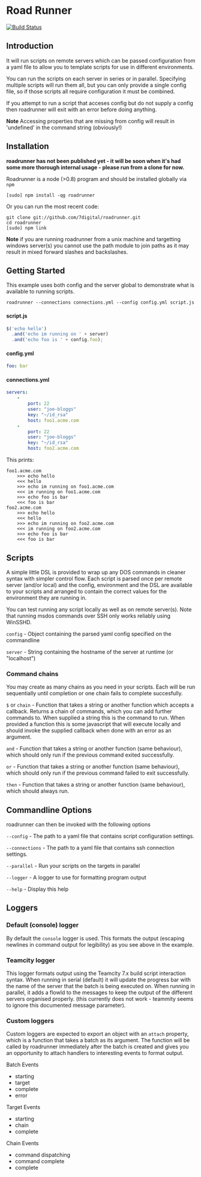 # Road Runner

[![Build Status](https://travis-ci.org/7digital/roadrunner.png?branch=master)](http://travis-ci.org/7digital/roadrunner)

## Introduction

It will run scripts on remote servers which can be passed configuration from a
yaml file to allow you to template scripts for use in different environments.

You can run the scripts on each server in series or in parallel.  Specifying
multiple scripts will run them all, but you can only provide a single config
file, so if those scripts all require configuration it must be combined.

If you attempt to run a script that acceses config but do not supply a config
then roadrunner will exit with an error before doing anything.

**Note** Accessing properties that are missing from config will result in
'undefined' in the command string (obviously!)

## Installation

**roadrunner has not been published yet - it will be soon when it's had**
**some more thorough internal usage - please run from a clone for now.**

Roadrunner is a node (>0.8) program and should be installed globally via `npm`

```
[sudo] npm install -qg roadrunner
```

Or you can run the most recent code:

```
git clone git://github.com/7digital/roadrunner.git
cd roadrunner
[sudo] npm link
```

**Note** if you are running roadrunner from a unix machine and targetting
windows server(s) you cannot use the path module to join paths as it may
result in  mixed forward slashes and backslashes.

## Getting Started

This example uses both config and the server global to demonstrate what is
available to running scripts.

`roadrunner --connections connections.yml --config config.yml script.js`

#### script.js

```javascript
$('echo hello')
  .and('echo im running on ' + server)
  .and('echo foo is ' + config.foo);
```

#### config.yml

```yaml
foo: bar
```

#### connections.yml

```yaml
servers:
    -
        port: 22
        user: "joe-bloggs"
        key: "~/id_rsa"
        host: foo1.acme.com
    -
        port: 22
        user: "joe-bloggs"
        key: "~/id_rsa"
        host: foo2.acme.com
```

This prints:

```
foo1.acme.com
	>>> echo hello
	<<< hello
	>>> echo im running on foo1.acme.com
	<<< im running on foo1.acme.com
	>>> echo foo is bar
	<<< foo is bar
foo2.acme.com
	>>> echo hello
	<<< hello
	>>> echo im running on foo2.acme.com
	<<< im running on foo2.acme.com
	>>> echo foo is bar
	<<< foo is bar
```

## Scripts

A simple little DSL is provided to wrap up any DOS commands in cleaner
syntax with simpler control flow.  Each script is parsed once per remote server
(and/or local) and the config, environment and the DSL are available to your
scripts and arranged to contain the correct values for the environment they are
running in.

You can test running any script locally as well as on remote server(s). Note
that running msdos commands over SSH only works reliably using WinSSHD.

``config`` - Object containing the parsed yaml config specified on the
commandline

``server`` - String containing the hostname of the server at runtime (or
"localhost")

### Command chains

You may create as many chains as you need in your scripts.  Each will be run
sequentially until completion or one chain fails to complete succesfully.

``$`` or ``chain`` - Function that takes a string or another function which
accepts a callback.  Returns a chain of commands, which you can add further
commands to. When supplied a string this is the command to run.  When provided
a function this is some javascript that will execute locally and should invoke
the supplied callback when done with an error as an argument.

``and`` - Function that takes a string or another function (same behaviour),
which should only run if the previous command exited successfully.

``or`` - Function that takes a string or another function (same behaviour),
which should only run if the previous command failed to exit successfully.

``then`` - Function that takes a string or another function (same behaviour),
which should always run.

## Commandline Options

roadrunner can then be invoked with the following options

``--config`` - The path to a yaml file that contains script configuration
settings.

``--connections`` - The path to a yaml file that contains ssh connection
settings.

``--parallel`` -  Run your scripts on the targets in parallel

``--logger`` - A logger to use for formatting program output

``--help`` - Display this help

## Loggers

### Default (console) logger

By default the `console` logger is used.  This formats the output (escaping
newlines in command output for legibility) as you see above in the
example.

### Teamcity logger

This logger formats output using the Teamcity 7.x build script interaction
syntax.  When running in serial (default) it will update the progress bar with
the name of the server that the batch is being executed on.  When running in
parallel, it adds a flowId to the messages to keep the output of the different
servers organised properly.  (this currently does not work - teammity seems to
ignore this documented message parameter).

### Custom loggers

Custom loggers are expected to export an object with an `attach` property, which
is a function that takes a batch as its argument. The function will be called by
roadrunner immediately after the batch is created and gives you an opportunity
to attach handlers to interesting events to format output.


Batch Events

- starting
- target
- complete
- error

Target Events

- starting
- chain
- complete

Chain Events

- command dispatching
- command complete
- complete


